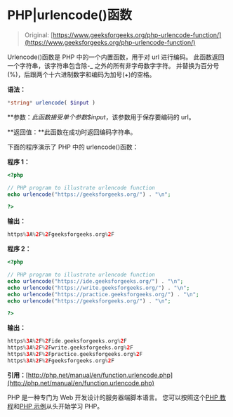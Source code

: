 # PHP|urlencode()函数

> Original: [https://www.geeksforgeeks.org/php-urlencode-function/](https://www.geeksforgeeks.org/php-urlencode-function/)

Urlencode()函数是 PHP 中的一个内置函数，用于对 url 进行编码。 此函数返回一个字符串，该字符串包含除-_ 之外的所有非字母数字字符。 并替换为百分号(%)，后跟两个十六进制数字和编码为加号(+)的空格。

**语法：**

```php
*string* urlencode( $input )
```

**参数：**此函数接受单个参数*$input*，该参数用于保存要编码的 url。

**返回值：**此函数在成功时返回编码字符串。

下面的程序演示了 PHP 中的 urlencode()函数：

**程序 1：**

```php
<?php

// PHP program to illustrate urlencode function
echo urlencode("https://geeksforgeeks.org/") . "\n";

?>
```

**输出：**

```php
https%3A%2F%2Fgeeksforgeeks.org%2F

```

**程序 2：**

```php
<?php

// PHP program to illustrate urlencode function
echo urlencode("https://ide.geeksforgeeks.org/") . "\n";
echo urlencode("https://write.geeksforgeeks.org/") . "\n";
echo urlencode("https://practice.geeksforgeeks.org/") . "\n";
echo urlencode("https://geeksforgeeks.org/") . "\n";

?>
```

**输出：**

```php
https%3A%2F%2Fide.geeksforgeeks.org%2F
https%3A%2F%2Fwrite.geeksforgeeks.org%2F
https%3A%2F%2Fpractice.geeksforgeeks.org%2F
https%3A%2F%2Fgeeksforgeeks.org%2F

```

**引用：**[http://php.net/manual/en/function.urlencode.php](http://php.net/manual/en/function.urlencode.php)

PHP 是一种专门为 Web 开发设计的服务器端脚本语言。 您可以按照这个[PHP 教程](https://www.geeksforgeeks.org/php-tutorials/)和[PHP 示例](https://www.geeksforgeeks.org/php-examples/)从头开始学习 PHP。